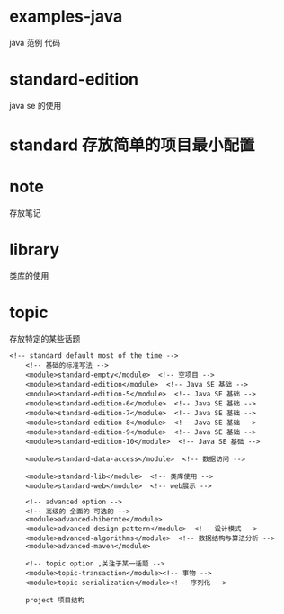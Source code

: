 # examples-java

java 范例 代码 



# standard-edition
java se 的使用

# standard 存放简单的项目最小配置

# note
存放笔记


# library
类库的使用


# topic
存放特定的某些话题




	<!-- standard default most of the time -->
		<!-- 基础的标准写法 -->
		<module>standard-empty</module>  <!-- 空项目 -->
		<module>standard-edition</module>  <!-- Java SE 基础 -->
		<module>standard-edition-5</module>  <!-- Java SE 基础 -->
		<module>standard-edition-6</module>  <!-- Java SE 基础 -->
		<module>standard-edition-7</module>  <!-- Java SE 基础 -->
		<module>standard-edition-8</module>  <!-- Java SE 基础 -->
		<module>standard-edition-9</module>  <!-- Java SE 基础 -->
		<module>standard-edition-10</module>  <!-- Java SE 基础 -->
		
		<module>standard-data-access</module>  <!-- 数据访问 -->

		<module>standard-lib</module>  <!-- 类库使用 -->
		<module>standard-web</module>  <!-- web展示 -->

		<!-- advanced option -->
		<!-- 高级的 全面的 可选的 -->
		<module>advanced-hibernte</module>
		<module>advanced-design-pattern</module>  <!-- 设计模式 -->
		<module>advanced-algorithms</module>  <!-- 数据结构与算法分析 -->
		<module>advanced-maven</module>

		<!-- topic option ,关注于某一话题 -->
		<module>topic-transaction</module><!-- 事物 -->
		<module>topic-serialization</module><!-- 序列化 -->
		
		project 项目结构
	
		